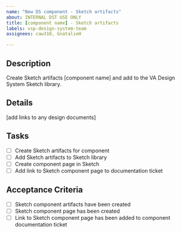 ```yaml
---
name: "New DS component - Sketch artifacts"
about: INTERNAL DST USE ONLY
title: [component name] - Sketch artifacts
labels: vsp-design-system-team
assignees: caw310, GnatalieH

---
```


## Description
Create Sketch artifacts [component name] and add to the VA Design System Sketch library.

## Details
[add links to any design documents]

## Tasks
- [ ] Create Sketch artifacts for component
- [ ] Add Sketch artifacts to Sketch library
- [ ] Create component page in Sketch
- [ ] Add link to Sketch component page to documentation ticket

## Acceptance Criteria
- [ ] Sketch component artifacts have been created
- [ ] Sketch component page has been created
- [ ] Link to Sketch component page has been added to component documentation ticket